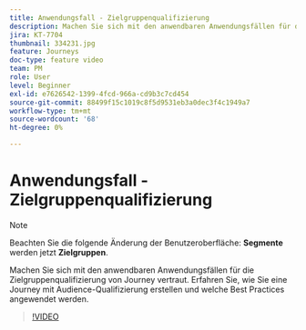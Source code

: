 ```yaml
---
title: Anwendungsfall - Zielgruppenqualifizierung
description: Machen Sie sich mit den anwendbaren Anwendungsfällen für die Zielgruppenqualifizierung von Journey vertraut. Erfahren Sie, wie Sie eine Journey mit Audience-Qualifizierung erstellen und welche Best Practices angewendet werden.
jira: KT-7704
thumbnail: 334231.jpg
feature: Journeys
doc-type: feature video
team: PM
role: User
level: Beginner
exl-id: e7626542-1399-4fcd-966a-cd9b3c7cd454
source-git-commit: 88499f15c1019c8f5d9531eb3a0dec3f4c1949a7
workflow-type: tm+mt
source-wordcount: '68'
ht-degree: 0%

---
```


# Anwendungsfall - Zielgruppenqualifizierung

>[!NOTE]
>Beachten Sie die folgende Änderung der Benutzeroberfläche: **Segmente** werden jetzt **Zielgruppen**.

Machen Sie sich mit den anwendbaren Anwendungsfällen für die Zielgruppenqualifizierung von Journey vertraut. Erfahren Sie, wie Sie eine Journey mit Audience-Qualifizierung erstellen und welche Best Practices angewendet werden.

>[!VIDEO](https://video.tv.adobe.com/v/334231?quality=12&learn=on)
